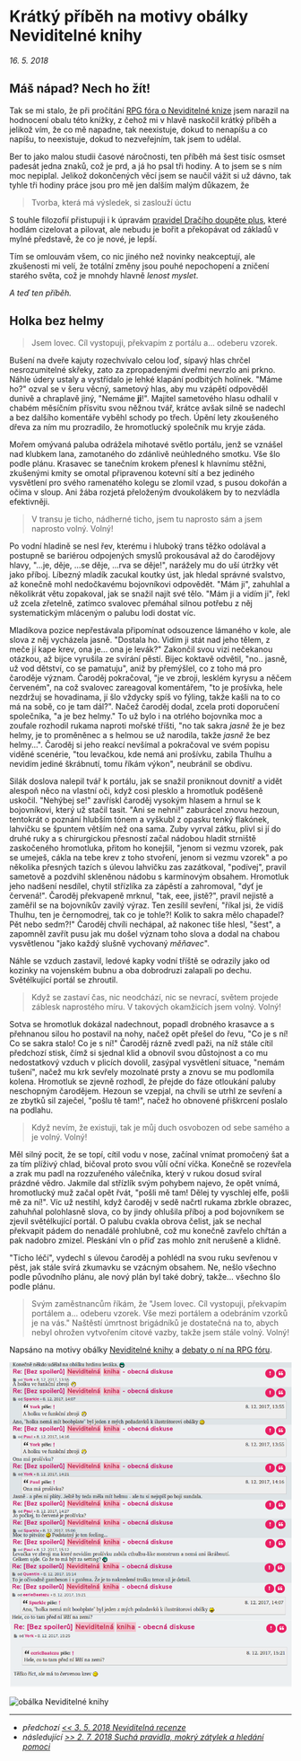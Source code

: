 # Krátký příběh na motivy obálky Neviditelné knihy

*16. 5. 2018*

## Máš nápad? Nech ho žít!
Tak se mi stalo, že při pročítání [RPG fóra o Neviditelné knize](https://rpgforum.cz/forum/viewtopic.php?f=310&t=12812) jsem narazil na hodnocení obalu této knížky, z čehož mi v hlavě naskočil krátký příběh a jelikož vím, že co mě napadne, tak neexistuje, dokud to nenapíšu a co napíšu, to neexistuje, dokud to nezveřejním, tak jsem to udělal.

Ber to jako malou studii časové náročnosti, ten příběh má šest tisíc osmset padesát jedna znaků, což je prd, a já ho psal tři hodiny. A to jsem se s ním moc nepiplal.
Jelikož dokončených věcí jsem se naučil vážit si už dávno, tak tyhle tři hodiny práce jsou pro mě jen dalším malým důkazem, že
> Tvorba, která má výsledek, si zaslouží úctu

S touhle filozofií přistupuji i k úpravám [pravidel Dračího doupěte plus](https://www.drdplus.info), které hodlám cizelovat a pilovat, ale nebudu je bořit a překopávat od základů v mylné představě, že co je nové, je lepší.

Tím se omlouvám všem, co nic jiného než novinky neakceptují, ale zkušenosti mi velí, že totální změny jsou pouhé nepochopení a zničení starého světa, což je mnohdy hlavně *lenost myslet*.

*A teď ten příběh.*

## Holka bez helmy

> Jsem lovec. Cíl vystopuji, překvapím z portálu a... odeberu vzorek.

Bušení na dveře kajuty rozechvívalo celou loď, sípavý hlas chrčel nesrozumitelné skřeky, zato za zpropadenými dveřmi nevrzlo ani prkno.
Náhle údery ustaly a vystřídalo je lehké klapání podbitých holínek. "Máme ho?" ozval se v šeru věcný, sametový hlas, aby mu vzápětí odpověděl dunivě a chraplavě jiný, "Nemáme **ji**!". Majitel sametového hlasu odhalil v chabém měsíčním přísvitu svou něžnou tvář, krátce avšak silně se nadechl a bez dalšího komentáře vyběhl schody po třech. Úpění lety zkoušeného dřeva za ním mu prozradilo, že hromotlucký společník mu kryje záda.

Mořem omývaná paluba odrážela mihotavé světlo portálu, jenž se vznášel nad klubkem lana, zamotaného do zdánlivě neúhledného smotku. Vše šlo podle plánu.
Krasavec se tanečním krokem přenesl k hlavnímu stěžni, zkušenými kmity se omotal připravenou kotevní sítí a bez jediného vysvětlení pro svého ramenatého kolegu se zlomil vzad, s pusou dokořán a očima v sloup. Ani žába rozjetá přeloženým dvoukolákem by to nezvládla efektivněji.

> V transu je ticho, nádherné ticho, jsem tu naprosto sám a jsem naprosto volný. Volný!

Po vodní hladině se nesl řev, kterému i hluboký trans těžko odolával a postupně se bariérou odpojených smyslů prokousával až do čarodějovy hlavy, "...je, děje, ...se děje, ...rva se děje!", narážely mu do uší útržky vět jako příboj.
Líbezný mladík zacukal koutky úst, jak hledal správné svalstvo, až konečně mohl nedočkavému bojovníkovi odpovědět. "Mám ji", zahuhlal a několikrát větu zopakoval, jak se snažil najít své tělo. "Mám ji a vidím ji", řekl už zcela zřetelně, zatímco svalovec přemáhal silnou potřebu z něj systematickým mláceným o palubu lodi dostat víc.

Mladíkova pozice nepřestávala připomínat odsouzence lámaného v kole, ale slova z něj vycházela jasně. "Dostala ho. Vidím ji stát nad jeho tělem, z meče jí kape krev, ona je... ona je levák?" Zakončil svou vizi nečekanou otázkou, až bijce vyrušila ze svírání pěstí. Bijec koktavě odvětil, "no.. jasně, už vod dětství, co se pamatuju", aniž by přemýšlel, co z toho má pro čaroděje význam. Čaroděj pokračoval, "je ve zbroji, lesklém kyrysu a něčem červeném", na což svalovec zareagoval komentářem, "to je prošívka, hele nezdržuj se hovadinama, jí šlo vždycky spíš vo fýling, takže kašli na to co má na sobě, co je tam dál?". Načež čaroděj dodal, zcela proti doporučení společníka, "a je bez helmy." To už bylo i na otrlého bojovníka moc a zoufale rozhodil rukama naproti mořské tříšti, "no tak sakra *jasně* že je bez helmy, je to proměněnec a s helmou se už narodila, takže *jasně* že bez helmy...". Čaroděj si jeho reakcí nevšímal a pokračoval ve svém popisu viděné scenérie, "tou levačkou, kde nemá ani prošívku, zabila Thulhu a nevidím jediné škrábnutí, tomu říkám výkon", neubránil se obdivu.

Silák doslova nalepil tvář k portálu, jak se snažil proniknout dovnitř a vidět alespoň něco na vlastní oči, když cosi plesklo a hromotluk poděšeně uskočil. "Nehýbej se!" zavřískl čaroděj vysokým hlasem a hrnul se k bojovníkovi, který už stačil tasit. "Ani se nehni!" zaburácel znovu hezoun, tentokrát o poznání hlubším tónem a vyškubl z opasku tenký flakónek, lahvičku se špuntem větším než ona sama. Zuby vyrval zátku, plivl si jí do druhé ruky a s chirurgickou přesností začal nádobou hladit strniště zaskočeného hromotluka, přitom ho konejšil, "jenom si vezmu vzorek, pak se umeješ, cákla na tebe krev z toho stvoření, jenom si vezmu vzorek" a po několika přesných tazích s úlevou lahvičku zas zazátkoval, "podívej", pravil sametově a pozdvihl skleněnou nádobu s karmínovým obsahem. Hromotluk jeho nadšení nesdílel, chytil střízlíka za zápěstí a zahromoval, "dyť je červená!". Čaroděj překvapeně mrknul, "tak, eee, jistě?", pravil nejistě a zaměřil se na bojovníkův zavilý výraz. Ten zesílil sevření, "říkal jsi, že vidíš Thulhu, ten je černomodrej, tak co je tohle?! Kolik to sakra mělo chapadel? Pět nebo sedm?!" Čaroděj chvíli nechápal, až nakonec tiše hlesl, "šest", a zapomněl zavřít pusu jak mu došel význam toho slova a dodal na chabou vysvětlenou "jako každý slušně vychovaný *měňavec*".

Náhle se vzduch zastavil, ledové kapky vodní tříště se odrazily jako od kozinky na vojenském bubnu a oba dobrodruzi zalapali po dechu. Světélkující portál se zhroutil.

> Když se zastaví čas, nic neodchází, nic se nevrací, světem projede záblesk naprostého míru. V takových okamžicích jsem volný. Volný!

Sotva se hromotluk dokázal nadechnout, popadl drobného krasavce a s přehnanou silou ho postavil na nohy, načež opět přešel do řevu, "Co je s ní! Co se sakra stalo! Co je s ní!" Čaroděj rázně zvedl paži, na níž stále cítil předchozí stisk, čímž si sjednal klid a obnovil svou důstojnost a co mu nedostatkový vzduch v plicích dovolil, zasýpal vysvětlení situace, "nemám tušení", načež mu krk sevřely mozolnaté prsty a znovu se mu podlomila kolena. Hromotluk se zjevně rozhodl, že přejde do fáze otloukání paluby neschopným čarodějem.
Hezoun se vzepjal, na chvíli se utrhl ze sevření a ze zbytků sil zaječel, "pošlu tě tam!", načež ho obnovené přiškrcení poslalo na podlahu.

> Když nevím, že existuji, tak je můj duch osvobozen od sebe samého a je volný. Volný!

Měl silný pocit, že se topí, cítil vodu v nose, začínal vnímat promočený šat a za tím plíživý chlad, bičoval proto svou vůlí oční víčka. Konečně se rozevřela a zrak mu padl na rozzuřeného válečníka, který v rukou dosud svíral prázdné vědro.
Jakmile dal střízlík svým pohybem najevo, že opět vnímá, hromotlucký muž začal opět řvát, "pošli mě tam! Dělej ty vyschlej elfe, pošli mě za ní!". Víc už nestihl, když čaroděj v sedě načrtl rukama zbrkle obrazec, zahuhňal polohlasně slova, co by jindy ohlušila příboj a pod bojovníkem se zjevil světélkující portál. O palubu cvakla obrova čelist, jak se nechal překvapit pádem do nenadálé prohlubně, což mu konečně zavřelo chřtán a pak nadobro zmizel. Pleskání vln o příď zas mohlo znít nerušeně a klidně.

"Ticho léčí", vydechl s úlevou čaroděj a pohlédl na svou ruku sevřenou v pěst, jak stále svírá zkumavku se vzácným obsahem. Ne, nešlo všechno podle původního plánu, ale nový plán byl také dobrý, takže... všechno šlo podle plánu.

> Svým zaměstnancům říkám, že "Jsem lovec. Cíl vystopuji, překvapím portálem a... odeberu vzorek. Vše mezi portálem a odebráním vzorků je na vás."
Naštěstí úmrtnost brigádníků je dostatečná na to, abych nebyl ohrožen vytvořením citové vazby, takže jsem stále volný. Volný!

Napsáno na motivy obálky [Neviditelné knihy](http://neviditelnakniha.cz) a [debaty o ní na RPG fóru](https://rpgforum.cz/forum/viewtopic.php?f=310&t=12812&hilit=neviditeln%C3%A1+kniha&start=225).

![o obálce na RPG fóru](/images/holka_bez_helmy_rpg_forum.png "o obálce na RPG fóru")

![obálka Neviditelné knihy](https://www.fantasyobchod.cz/image/cache/neviditelna-kniha-neklidny-tauril-33121-0-1000x1000.jpg "obálka Neviditelné knihy")

---

- *předchozí [<< 3. 5. 2018 Neviditelná recenze](2018-05-03-neviditelna_recenze.md)*
- *následující [>> 2. 7. 2018 Suchá pravidla, mokrý zátylek a hledání pomoci](2018-07-02-sucha_pravidla_mokry_zatylek_a_hledani_pomoci.md)*